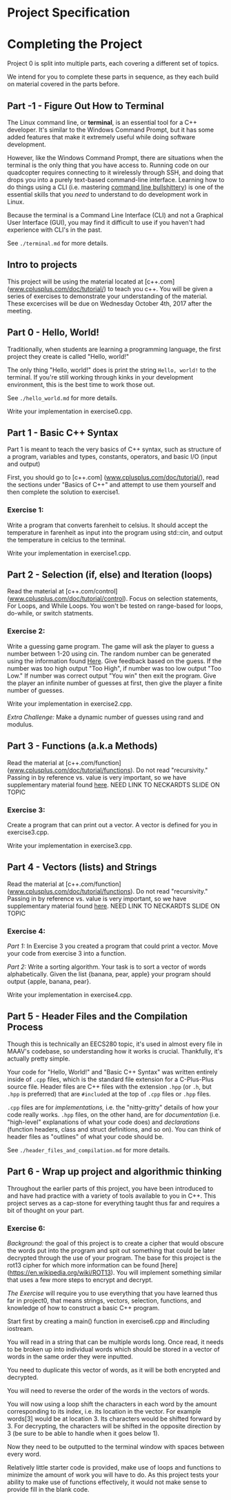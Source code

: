 Project Specification
================================================================================

Completing the Project
================================================================================
Project 0 is split into multiple parts, each covering a different set of
topics.

We intend for you to complete these parts in sequence, as they each build
on material covered in the parts before.


Part -1 - Figure Out How to Terminal
--------------------------------------------------------------------------------
The Linux command line, or **terminal**, is an essential tool for a C++
developer. It's similar to the Windows Command Prompt, but it has some added
features that make it extremely useful while doing software development.

However, like the Windows Command Prompt, there are situations when the
terminal is the only thing that you have access to. Running code on our
quadcopter requires connecting to it wirelessly through SSH, and doing that
drops you into a purely text-based command-line interface. Learning how to
do things using a CLI (i.e. mastering [command line
bullshittery](http://www.pgbovine.net/command-line-bullshittery.htm)) is
one of the essential skills that you _need_ to understand to do development
work in Linux.

Because the terminal is a Command Line Interface (CLI) and not a Graphical
User Interface (GUI), you may find it difficult to use if you haven't had
experience with CLI's in the past.

See `./terminal.md` for more details.

Intro to projects
-------------------------------------------------------------------------------
This project will be using the material located at [c++.com] (www.cplusplus.com/doc/tutorial/) to
teach you c++. You will be given a series of exercises to demonstrate your understanding of the
material. These excercises will be due on Wednesday October 4th, 2017 after the meeting.

Part 0 - Hello, World!
--------------------------------------------------------------------------------
Traditionally, when students are learning a programming language, the first
project they create is called "Hello, world!"

The only thing "Hello, world!" does is print the string `Hello, world!` to the terminal. If you're still working through kinks in your development environment, this is the best time to work those out.

See `./hello_world.md` for more details.

Write your implementation in exercise0.cpp.

Part 1 - Basic C++ Syntax
--------------------------------------------------------------------------------
Part 1 is meant to teach the very basics of C++ syntax, such as structure of a program, variables and types, constants, operators, and basic I/O (input and output)

First, you should go to [c++.com] (www.cplusplus.com/doc/tutorial/), read the sections
under "Basics of C++" and attempt to use them yourself and then complete the solution
to exercise1.

### Exercise 1:
Write a program that converts farenheit to celsius. It should accept the temperature in farenheit
as input into the program using std::cin, and output the temperature in celcius to the
terminal.

Write your implementation in exercise1.cpp.

Part 2 - Selection (if, else) and Iteration (loops)
--------------------------------------------------------------------------------
Read the material at [c++.com/control] (www.cplusplus.com/doc/tutorial/control). Focus on
selection statements, For Loops, and While Loops. You won't be tested on range-based for
loops, do-while, or switch statments.

### Exercise 2:
Write a guessing game program.  The game will ask the player to guess a number between 1-20 using
cin. The random number can be generated using the information found [Here](http://www.cplusplus.com/reference/cstdlib/rand/).
Give feedback based on the guess. If the number was too high output "Too High", if number was
too low output "Too Low." If number was correct output "You win" then exit the program. Give the
player an infinite number of guesses at first, then give the player a finite number of guesses.

Write your implementation in exercise2.cpp.

*Extra Challenge:*
Make a dynamic number of guesses using rand and modulus.

Part 3 - Functions (a.k.a Methods)
--------------------------------------------------------------------------------
Read the material at [c++.com/function] (www.cplusplus.com/doc/tutorial/functions). Do not read
"recursivity."  Passing in by reference vs. value is very important, so we have supplementary
material found [here](). NEED LINK TO NECKARDTS SLIDE ON TOPIC

### Exercise 3:
Create a program that can print out a vector.  A vector is defined for you in exercise3.cpp.

Write your implementation in exercise3.cpp.

Part 4 - Vectors (lists) and Strings
--------------------------------------------------------------------------------
Read the material at [c++.com/function] (www.cplusplus.com/doc/tutorial/functions). Do not read
"recursivity."  Passing in by reference vs. value is very important, so we have supplementary
material found [here](). NEED LINK TO NECKARDTS SLIDE ON TOPIC

### Exercise 4:
*Part 1:* In Exercise 3 you created a program that could print a vector. Move your code from exercise 3 into a function.

*Part 2:* Write a sorting algorithm. Your task is to sort a vector of words alphabetically. Given the list
{banana, pear, apple} your program should output {apple, banana, pear}.

Write your implementation in exercise4.cpp.

Part 5 - Header Files and the Compilation Process
--------------------------------------------------------------------------------
Though this is technically an EECS280 topic, it's used in almost every file
in MAAV's codebase, so understanding how it works is crucial. Thankfully,
it's actually pretty simple.

Your code for "Hello, World!" and "Basic C++ Syntax" was written entirely
inside of `.cpp` files, which is the standard file extension for a
C-Plus-Plus source file. Header files are C++ files with the extension
`.hpp` (or `.h`, but `.hpp` is preferred) that are `#include`d at the top
of `.cpp` files or `.hpp` files.

`.cpp` files are for _implementations,_ i.e. the "nitty-gritty" details of
how your code really works. `.hpp` files, on the other hand, are for
_documentation_ (i.e. "high-level" explanations of what your code does)
and _declarations_ (function headers, class and struct definitions, and so
on). You can think of header files as "outlines" of what your code should
be.

See `./header_files_and_compilation.md` for more details.


Part 6 - Wrap up project and algorithmic thinking
--------------------------------------------------------------------------------
Throughout the earlier parts of this project, you have been introduced to and have
had practice with a variety of tools available to you in C++. This project serves
as a cap-stone for everything taught thus far and requires a bit of thought on
your part.

### Exercise 6:
*Background:* the goal of this project is to create a cipher that would obscure
the words put into the program and spit out something that could be later
decrypted through the use of your program. The base for this project is the
rot13 cipher for which more information can be found [here] (https://en.wikipedia.org/wiki/ROT13).
You will implement something similar that uses a few more steps to encrypt and decrypt.

*The Exercise* will require you to use everything that you have learned thus far in
project0, that means strings, vectors, selection, functions, and knowledge of how
to construct a basic C++ program.

Start first by creating a main() function in exercise6.cpp and #including iostream.

You will read in a string that can be multiple words long. Once read, it needs to
be broken up into individual words which should be stored in a vector of words in the
same order they were inputted.

You need to duplicate this vector of words, as it will be both encrypted and decrypted.

You will need to reverse the order of the words in the vectors of words.

You will now using a loop shift the characters in each word by the amount corresponding
to its index, i.e. its location in the vector. For example words[3] would be at location 3.
Its characters would be shifted forward by 3. For decrypting, the characters will be shifted
in the opposite direction by 3 (be sure to be able to handle when it goes below 1).

Now they need to be outputted to the terminal window with spaces between every word.

Relatively little starter code is provided, make use of loops and functions to minimize
the amount of work you will have to do. As this project tests your ability to make use
of functions effectively, it would not make sense to provide fill in the blank code.
